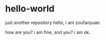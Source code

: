 # hello-world
just another repository
hello, i am zoufanyuan.

how are you?
i am fine, and you?
i am ok.
